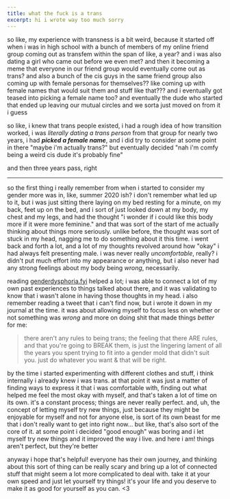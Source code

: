 ```yaml
---
title: what the fuck is a trans
excerpt: hi i wrote way too much sorry
---
```


so like, my experience with transness is a bit weird, because it started off when i was in high school with a bunch of members of my online friend group coming out as transfem within the span of like, a year? and i was also dating a girl who came out before we even met? and then it becoming a meme that everyone in our friend group would eventually come out as trans? and also a bunch of the cis guys in the same friend group also coming up with female personas for themselves?? like coming up with female names that would suit them and stuff like that??? and i eventually got teased into picking a female name too? and eventually the dude who started that ended up leaving our mutual circles and we sorta just moved on from it i guess

so like, i knew that trans people existed, i had a rough idea of how transition worked, i was *literally dating a trans person* from that group for nearly two years, i had ***picked a female name***, and i did try to consider at some point in there "maybe i'm actually trans?" but eventually decided "nah i'm comfy being a weird cis dude it's probably fine"

and then three years pass, right

---

so the first thing i really remember from when i started to consider my gender more was in, like, summer 2020 ish? i don't remember what led up to it, but i was just sitting there laying on my bed resting for a minute, on my back, feet up on the bed, and i sort of just looked down at my body, my chest and my legs, and had the thought "i wonder if i could like this body more if it were more feminine." and that was sort of the start of me actually thinking about things more seriously. unlike before, the thought was sort of stuck in my head, nagging me to do something about it this time. i went back and forth a lot, and a lot of my thoughts revolved around how "okay" i had always felt presenting male. i was never really *uncomfortable*, really? i didn't put much effort into my appearance or anything, but i also never had any strong feelings about my body being *wrong*, necessarily.

reading [genderdysphoria.fyi](https://genderdysphoria.fyi) helped a lot; i was able to connect a lot of my own past experiences to things talked about there, and it was validating to know that i wasn't alone in having those thoughts in my head. i also remember reading a tweet that i can't find now, but i wrote it down in my journal at the time. it was about allowing myself to focus less on whether or not something was *wrong* and more on doing shit that made things *better* for me:

> there aren't any rules to being trans; the feeling that there ARE rules, and that you're going to BREAK them, is just the lingering lament of all the years you spent trying to fit into a gender mold that didn't suit you. just do whatever you want & that will be right.

by the time i started experimenting with different clothes and stuff, i think internally i already knew i was trans. at that point it was just a matter of finding ways to express it that i was comfortable with, finding out what helped me feel the most okay with myself, and that's taken a lot of time on its own. it's a constant process; things are never really perfect. and, uh, the concept of letting myself try new things, just because they might be enjoyable for myself and not for anyone else, is sort of its own beast for me that i don't really want to get into right now... but like, that's also sort of the core of it. at some point i decided "good enough" was boring and i let myself try new things and it improved the way i live. and here i am! things aren't perfect, but they're better

anyway i hope that's helpful! everyone has their own journey, and thinking about this sort of thing can be really scary and bring up a lot of connected stuff that might seem a lot more complicated to deal with. take it at your own speed and just let yourself try things! it's your life and you deserve to make it as good for yourself as you can. <3
